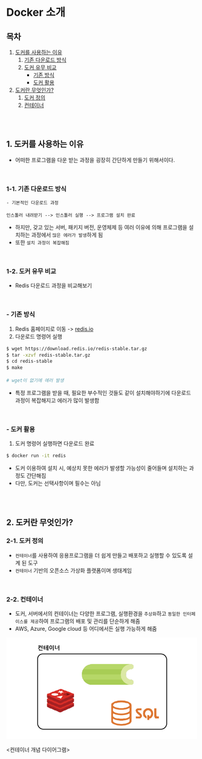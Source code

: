 # Docker 소개

## 목차

1. [도커를 사용하는 이유](#1-도커를-사용하는-이유)
    1. [기존 다운로드 방식](#1-1-기존-다운로드-방식)
    2. [도커 유무 비교](#1-2-도커-유무-비교)
        - [기존 방식](#--기존-방식)
        - [도커 활용](#--도커-활용)
2. [도커란 무엇인가?](#2-도커란-무엇인가)
    1. [도커 정의](#2-1-도커-정의)
    2. [컨테이너](#2-2-컨테이너)

<br/>
<br/>

## 1. 도커를 사용하는 이유

- 어떠한 프로그램을 다운 받는 과정을 굉장히 간단하게 만들기 위해서이다.

<br/>

### 1-1. 기존 다운로드 방식

```
- 기본적인 다운로드 과정

인스톨러 내려받기 --> 인스톨러 실행 --> 프로그램 설치 완료
```

- 하지만, 갖고 있는 서버, 패키지 버전, 운영체제 등 여러 이유에 의해 프로그램을 설치하는 과정에서 `많은 에러가 발생`하게 됨
- 또한 `설치 과정이 복잡해짐`

<br/>

### 1-2. 도커 유무 비교

- Redis 다운로드 과정을 비교해보기

<br/>

### - 기존 방식

1. Redis 홈페이지로 이동 -> [redis.io](https://redis.io/)
2. 다운로드 명령어 실행

```bash
$ wget https://download.redis.io/redis-stable.tar.gz
$ tar -xzvf redis-stable.tar.gz
$ cd redis-stable
$ make

# wget이 없기에 에러 발생
```

- 특정 프로그램을 받을 때, 필요한 부수적인 것들도 같이 설치해야하기에 다운로드 과정이 복잡해지고 에러가 많이 발생함

<br/>

### - 도커 활용

1. 도커 명령어 실행하면 다운로드 완료

```bash
$ docker run -it redis
```

- 도커 이용하여 설치 시, 예상치 못한 에러가 발생할 가능성이 줄어들며 설치하는 과정도 간단해짐
- 다만, 도커는 선택사항이며 필수는 아님

<br/>
<br/>

## 2. 도커란 무엇인가?

### 2-1. 도커 정의

- `컨테이너`를 사용하여 응용프로그램을 더 쉽게 만들고 배포하고 실행할 수 있도록 설계 된 도구
- `컨테이너` 기반의 오픈소스 가상화 플랫폼이며 생태계임

<br/>

### 2-2. 컨테이너

- 도커, 서버에서의 컨테이너는 다양한 프로그램, 실행환경을 `추상화`하고 `동일한 인터페이스를 제공`하여 프로그램의 배포 및 관리를 단순하게 해줌
- AWS, Azure, Google cloud 등 어디에서든 실행 가능하게 해줌

![컨테이너](../../assets/img/docker_container.png)

<컨테이너 개념 다이어그램>
